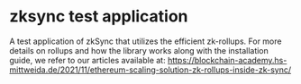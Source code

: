 # zksync test application
A test application of zkSync that utilizes the efficient zk-rollups. For more details on rollups and how the library works along with the installation guide, we refer to our articles available at: https://blockchain-academy.hs-mittweida.de/2021/11/ethereum-scaling-solution-zk-rollups-inside-zk-sync/
